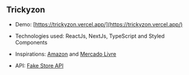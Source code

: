 ## Trickyzon

- Demo: [https://trickyzon.vercel.app/](https://trickyzon.vercel.app/)

- Technologies used: ReactJs, NextJs, TypeScript and Styled Components

- Inspirations: [Amazon](https://www.amazon.com/) and [Mercado Livre](https://www.mercadolivre.com.br/)

- API: [Fake Store API](https://fakestoreapi.com/)